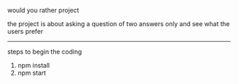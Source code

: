 would you rather project

the project is about asking a question of two answers only and see what the users prefer

----------------------------------------------------------
steps to begin the coding

1) npm install
2) npm start